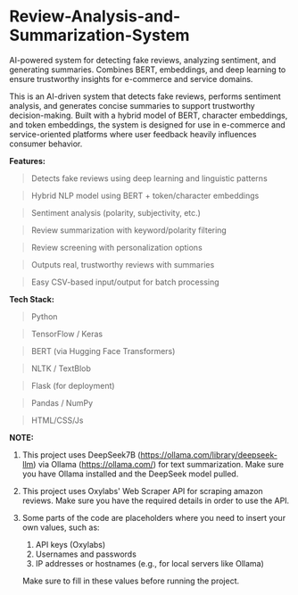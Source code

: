 # Review-Analysis-and-Summarization-System
AI-powered system for detecting fake reviews, analyzing sentiment, and generating summaries. Combines BERT, embeddings, and deep learning to ensure trustworthy insights for e-commerce and service domains.


This is an AI-driven system that detects fake reviews, performs sentiment analysis, and generates concise summaries to support trustworthy decision-making. Built with a hybrid model of BERT, character embeddings, and token embeddings, the system is designed for use in e-commerce and service-oriented platforms where user feedback heavily influences consumer behavior.

**Features:**

> Detects fake reviews using deep learning and linguistic patterns

> Hybrid NLP model using BERT + token/character embeddings

> Sentiment analysis (polarity, subjectivity, etc.)

> Review summarization with keyword/polarity filtering

> Review screening with personalization options

> Outputs real, trustworthy reviews with summaries

> Easy CSV-based input/output for batch processing


**Tech Stack:**

> Python

> TensorFlow / Keras

> BERT (via Hugging Face Transformers)

> NLTK / TextBlob

> Flask (for deployment)

> Pandas / NumPy

> HTML/CSS/Js

**NOTE:** 

1) This project uses DeepSeek7B (https://ollama.com/library/deepseek-llm) via Ollama (https://ollama.com/) for text summarization. Make sure you have Ollama installed and the DeepSeek model pulled.

2) This project uses Oxylabs' Web Scraper API for scraping amazon reviews. Make sure you have the required details in order to use the API.

3) Some parts of the code are placeholders where you need to insert your own values, such as:

    1) API keys (Oxylabs)
    2) Usernames and passwords
    3) IP addresses or hostnames (e.g., for local servers like Ollama)

   Make sure to fill in these values before running the project.
